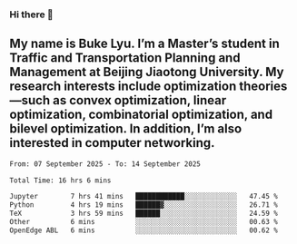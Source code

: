 ### Hi there 👋
## My name is Buke Lyu. I’m a Master’s student in Traffic and Transportation Planning and Management at Beijing Jiaotong University. My research interests include optimization theories—such as convex optimization, linear optimization, combinatorial optimization, and bilevel optimization. In addition, I’m also interested in computer networking.
<!--START_SECTION:waka-->

```txt
From: 07 September 2025 - To: 14 September 2025

Total Time: 16 hrs 6 mins

Jupyter        7 hrs 41 mins   ████████████░░░░░░░░░░░░░   47.45 %
Python         4 hrs 19 mins   ██████▓░░░░░░░░░░░░░░░░░░   26.71 %
TeX            3 hrs 59 mins   ██████░░░░░░░░░░░░░░░░░░░   24.59 %
Other          6 mins          ░░░░░░░░░░░░░░░░░░░░░░░░░   00.63 %
OpenEdge ABL   6 mins          ░░░░░░░░░░░░░░░░░░░░░░░░░   00.62 %
```

<!--END_SECTION:waka-->
<!--
**Bookervsky/Bookervsky** is a ✨ _special_ ✨ repository because its `README.md` (this file) appears on your GitHub profile.

Here are some ideas to get you started:

- 🔭 I’m currently working on ...
- 🌱 I’m currently learning ...
- 👯 I’m looking to collaborate on ...
- 🤔 I’m looking for help with ...
- 💬 Ask me about ...
- 📫 How to reach me: ...
- 😄 Pronouns: ...
- ⚡ Fun fact: ...
-->
